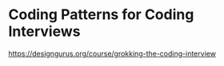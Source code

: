 # Coding Patterns for Coding Interviews

https://designgurus.org/course/grokking-the-coding-interview
